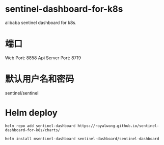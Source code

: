 # sentinel-dashboard-for-k8s
alibaba sentinel dashboard for k8s.

# 端口
Web Port: 8858
Api Server Port: 8719

# 默认用户名和密码
sentinel/sentinel

# Helm deploy
```shell
helm repo add sentinel-dashboard https://royalwang.github.io/sentinel-dashboard-for-k8s/charts/

helm install msentinel-dashboard sentinel-dashboard/sentinel-dashboard

```